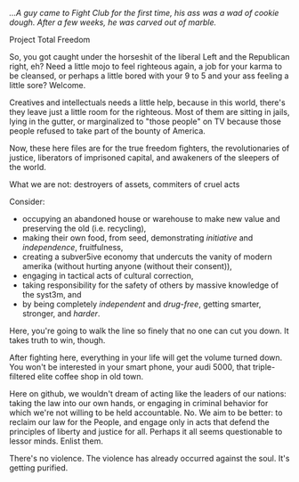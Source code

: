 *...A guy came to Fight Club for the first time, his ass was a wad of cookie dough. After a few weeks, he was carved out of marble.*

Project Total Freedom

So, you got caught under the horseshit of the liberal Left and the Republican right, eh?  Need a little mojo to feel righteous again, a job for your karma to be cleansed, or perhaps a little bored with your 9 to 5 and your ass feeling a little sore?  Welcome.

Creatives and intellectuals needs a little help, because in this world, there's they leave just a little room for the righteous.  Most of them are sitting in jails, lying in the gutter, or marginalized to "those people" on TV because those people refused to take part of the bounty of America.

Now, these here files are for the true freedom fighters, the revolutionaries of justice, liberators of imprisoned capital, and awakeners of the sleepers of the world.  

What we are not:  destroyers of assets, commiters of cruel acts

Consider:

* occupying an abandoned house or warehouse to make new value and preserving the old (i.e. recycling),
* making their own food, from seed, demonstrating *initiative* and *independence*, fruitfulness,
* creating a subver5ive economy that undercuts the vanity of modern amerika (without hurting anyone (without their consent)),
* engaging in tactical acts of cultural correction,
* taking responsibility for the safety of others by massive knowledge of the syst3m, and
* by being completely *independent* and *drug-free*, getting smarter, stronger, and *harder*.

Here, you're going to walk the line so finely that no one can cut you down. It takes truth to win, though.

After fighting here, everything in your life will get the volume turned down.  You won't be interested in your smart phone, your audi 5000, that triple-filtered elite coffee shop in old town.

Here on github, we wouldn't dream of acting like the leaders of our nations:  taking the law into our own hands, or engaging in criminal behavior for which we're not willing to be held accountable. No.  We aim to be better: to reclaim our law for the People, and engage only in acts that defend the principles of liberty and justice for all.  Perhaps it all seems questionable to lessor minds.  Enlist them.

There's no violence. The violence has already occurred against the soul.  It's getting purified.
